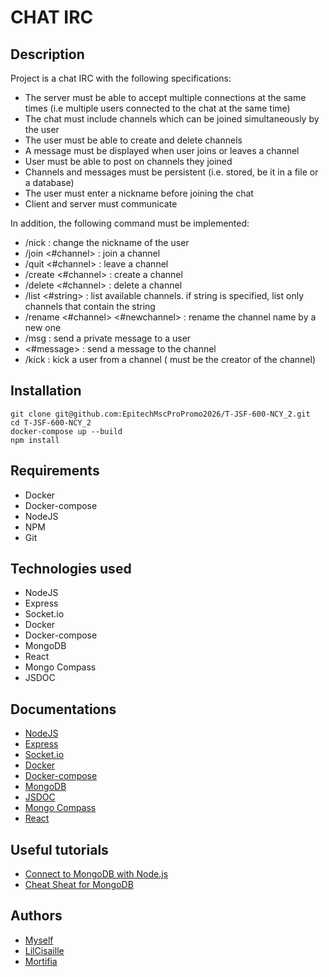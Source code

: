 
# CHAT IRC

## Description
Project is a chat IRC with the following specifications:
- The server must be able to accept multiple connections at the same times (i.e multiple users connected to the chat at the same time)
- The chat must include channels which can be joined simultaneously by the user
- The user must be able to create and delete channels
- A message must be displayed when user joins or leaves a channel
- User must be able to post on channels they joined
- Channels and messages must be persistent (i.e. stored, be it in a file or a database)
- The user must enter a nickname before joining the chat
- Client and server must communicate

In addition, the following command must be implemented:
- /nick <nickname> : change the nickname of the user
- /join <#channel> : join a channel
- /quit <#channel> : leave a channel
- /create <#channel> : create a channel
- /delete <#channel> : delete a channel
- /list <#string> : list available channels. if string is specified, list only channels that contain the string
- /rename <#channel> <#newchannel> : rename the channel name by a new one
- /msg <nickname> <message> : send a private message to a user
- <#message> : send a message to the channel
- /kick <nickname> : kick a user from a channel ( must be the creator of the channel)

## Installation
```shell
git clone git@github.com:EpitechMscProPromo2026/T-JSF-600-NCY_2.git
cd T-JSF-600-NCY_2
docker-compose up --build
npm install
```

## Requirements
- Docker
- Docker-compose
- NodeJS
- NPM
- Git

## Technologies used
- NodeJS
- Express
- Socket.io
- Docker
- Docker-compose
- MongoDB
- React
- Mongo Compass
- JSDOC

## Documentations
- [NodeJS](https://nodejs.org/en/docs/)
- [Express](https://expressjs.com/en/4x/api.html)
- [Socket.io](https://socket.io/fr/get-started/chat)
- [Docker](https://docs.docker.com/)
- [Docker-compose](https://docs.docker.com/compose/)
- [MongoDB](https://docs.mongodb.com/)
- [JSDOC](https://www.inkoop.io/blog/a-guide-to-js-docs-for-react-js/)
- [Mongo Compass](https://docs.mongodb.com/compass/current/)
- [React](https://fr.reactjs.org/docs/getting-started.html)

## Useful tutorials
- [Connect to MongoDB with Node.js](https://www.mongodb.com/docs/drivers/node/current/quick-start/connect-to-mongodb/)
- [Cheat Sheat for MongoDB](https://www.mongodb.com/docs/drivers/node/current/quick-reference/)

## Authors
- [Myself](https://github.com/Clemy-beep)
- [LilCisaille](https://github.com/LilCisaille)
- [Mortifia](https://github.com/mortifia)